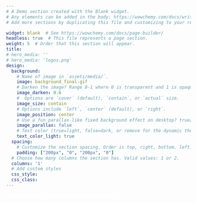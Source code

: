 ```yaml
---
# A Demo section created with the Blank widget.
# Any elements can be added in the body: https://wowchemy.com/docs/writing-markdown-latex/
# Add more sections by duplicating this file and customizing to your requirements.

widget: blank  # See https://wowchemy.com/docs/page-builder/
headless: true  # This file represents a page section.
weight: 5  # Order that this section will appear.
title:
# hero_media: ''
# hero_media: 'logos.png'
design:
  background:
    # Name of image in `assets/media/`.
    image: background_final.gif
    # Darken the image? Range 0-1 where 0 is transparent and 1 is opaque.
    image_darken: 0.6
    #  Options are `cover` (default), `contain`, or `actual` size.
    image_size: contain
    # Options include `left`, `center` (default), or `right`.
    image_position: center
    # Use a fun parallax-like fixed background effect on desktop? true/false
    image_parallax: false
    # Text color (true=light, false=dark, or remove for the dynamic theme color).
    text_color_light: true
  spacing:
    # Customize the section spacing. Order is top, right, bottom, left.
    padding: ["200px", "0", "200px", "0"]
  # Choose how many columns the section has. Valid values: 1 or 2.
  columns: '1'
  # Add custom styles
  css_style:
  css_class:
---
```

<p style="color: white;font-weight:bold;font-size=50px" align="top center">RESILIENT AND AUTONOMOUS SYSTEMS LAB</p>

